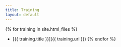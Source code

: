 ```yaml
---
title: Training
layout: default
---
```


{% for training in site.html_files %}
- [{{ training.title }}]({{ training.url }})
{% endfor %}
